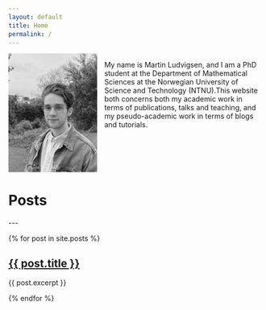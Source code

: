 ```yaml
---
layout: default
title: Home
permalink: /
---
```


<div style="overflow: auto;">
  <img src="/assets/images/me_gray.jpg" style="float: left; max-width: 35%; margin-right: 1em;">
    <div style="overflow: hidden;">
      <p>My name is Martin Ludvigsen, and I am a PhD student at the Department of Mathematical Sciences at the Norwegian University of Science and Technology (NTNU).This website both concerns both my academic work in terms of publications, talks and teaching, and my pseudo-academic work in terms of blogs and tutorials.</p>
  </div>
</div>

<h1> Posts </h1>
---

{% for post in site.posts %}
  <h2><a href="{{ post.url }}">{{ post.title }}</a></h2>
  <p>{{ post.excerpt }}</p>
{% endfor %}
